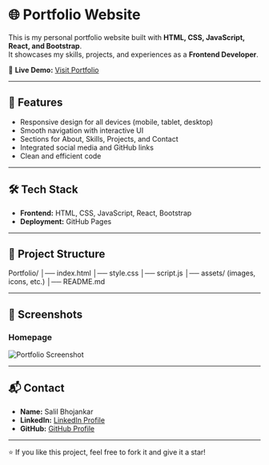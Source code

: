 # 🌐 Portfolio Website

This is my personal portfolio website built with **HTML, CSS, JavaScript, React, and Bootstrap**.  
It showcases my skills, projects, and experiences as a **Frontend Developer**.

🔗 **Live Demo:** [Visit Portfolio](https://salilbhojankar1.github.io/Portfolio/)

---

## 🚀 Features
- Responsive design for all devices (mobile, tablet, desktop)
- Smooth navigation with interactive UI
- Sections for About, Skills, Projects, and Contact
- Integrated social media and GitHub links
- Clean and efficient code

---

## 🛠️ Tech Stack
- **Frontend:** HTML, CSS, JavaScript, React, Bootstrap
- **Deployment:** GitHub Pages

---

## 📂 Project Structure
Portfolio/
│── index.html
│── style.css
│── script.js
│── assets/ (images, icons, etc.)
│── README.md

---

## 📸 Screenshots
### Homepage
![Portfolio Screenshot](Portfolio/Home.png) <!-- Add a screenshot of your homepage -->

---

## 📬 Contact
- **Name:** Salil Bhojankar  
- **LinkedIn:** [LinkedIn Profile](https://www.linkedin.com)  
- **GitHub:** [GitHub Profile](https://github.com/salilbhojankar1)  

---

⭐ If you like this project, feel free to fork it and give it a star!
